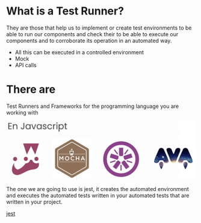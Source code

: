 # What is a Test Runner?

They are those that help us to implement or create test environments to be able to run our components and check their
to be able to execute our components and to corroborate its operation in an automated way.

- All this can be executed in a controlled environment
- Mock
- API calls

# There are

Test Runners and Frameworks for the programming language you are working with

![test runners](./images/test-runners.png)

The one we are going to use is jest, it creates the automated environment and executes the automated tests written in your
automated tests that are written in your project.

[jest](https://jestjs.io/)
